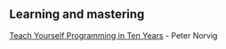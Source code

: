## Learning and mastering

[Teach Yourself Programming in Ten Years](https://norvig.com/21-days.html) - Peter Norvig